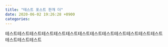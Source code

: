 ```yaml
---
title: "테스트 포스트 한개 더"
date: 2020-06-02 19:26:28 +0900
categories: 
---
```


테스트테스트테스트테스트테스트테스트테스트테스트테스트테스트테스트테스트테스트테스트테스트테스트
